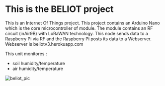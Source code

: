 

# This is the BELIOT project
This is an Internet Of Things project.
This project contains an Arduino Nano which is the core microcontroller of module.
The module contains an RF circuit (inAir9B) with LoRaWAN technology. This node sends
data to a Raspberry Pi via RF and the Raspberry Pi posts its data to a Webserver.
Webserver is beliotv3.herokuapp.com

This unit monitores : 
- soil humidity/temperature
- air humidity/temperature

![beliot_pic](https://user-images.githubusercontent.com/16928726/29093577-4a29306c-7c58-11e7-8864-ddb7ac480732.png)


 
